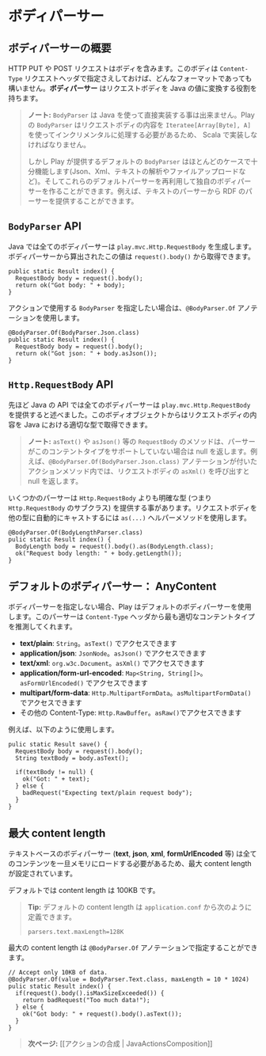 <!-- translated -->
<!--
# Body parsers
-->
# ボディパーサー

<!--
## What is a body parser?
-->
## ボディパーサーの概要

<!--
An HTTP request (at least for those using the POST and PUT operations) contains a body. This body can be formatted with any format specified in the Content-Type header. A **body parser** transforms this request body into a Java value. 
-->
HTTP PUT や POST リクエストはボディを含みます。このボディは `Content-Type` リクエストヘッダで指定さえしておけば、どんなフォーマットであっても構いません。**ボディパーサー** はリクエストボディを Java の値に変換する役割を持ちます。

<!--
> **Note:** You can't write `BodyParser` implementation directly using Java. Because a Play `BodyParser` must handle the body content incrementaly using an `Iteratee[Array[Byte], A]` it must be implemented in Scala.
>
> However Play provides default `BodyParser`s that should fit most use cases (parsing Json, Xml, Text, uploading files). And you can reuse these default parsers to create your own directly in Java; for example you can provide an RDF parsers based on the Text one.
-->
> **ノート:** `BodyParser` は Java を使って直接実装する事は出来ません。Play の `BodyParser` はリクエストボディの内容を `Iteratee[Array[Byte], A]` を使ってインクリメンタルに処理する必要があるため、 Scala で実装しなければなりません。
>
> しかし Play が提供するデフォルトの `BodyParser` はほとんどのケースで十分機能します(Json、Xml、テキストの解析やファイルアップロードなど)。そしてこれらのデフォルトパーサーを再利用して独自のボディパーサーを作ることができます。例えば、テキストのパーサーから RDF のパーサーを提供することができます。

<!--
## The `BodyParser` Java API
-->
## `BodyParser` API

<!--
In the Java API, all body parsers must generate a `play.mvc.Http.RequestBody` value. This value computed by the body parser can then be retrieved via `request().body()`:
-->
Java では全てのボディパーサーは `play.mvc.Http.RequestBody` を生成します。ボディパーサーから算出されたこの値は `request().body()` から取得できます。

```
public static Result index() {
  RequestBody body = request().body();
  return ok("Got body: " + body);
}
```

<!--
You can specify the `BodyParser` to use for a particular action using the `@BodyParser.Of` annotation:
-->
アクションで使用する `BodyParser` を指定したい場合は、`@BodyParser.Of` アノテーションを使用します。

```
@BodyParser.Of(BodyParser.Json.class)
public static Result index() {
  RequestBody body = request().body();
  return ok("Got json: " + body.asJson());
}
```

<!--
## The `Http.RequestBody` API
-->
## `Http.RequestBody` API

<!--
As we just said all body parsers in the Java API will give you a `play.mvc.Http.RequestBody` value. From this body object you can retrieve the request body content in the most appropriate Java type.
-->
先ほど Java の API では全てのボディパーサーは `play.mvc.Http.RequestBody` を提供すると述べました。このボディオブジェクトからはリクエストボディの内容を Java における適切な型で取得できます。

<!--
> **Note:** The `RequestBody` methods like `asText()` or `asJson()` will return null if the parser used to compute this request body doesn't support this content type. For example in an action method annotated with `@BodyParser.Of(BodyParser.Json.class)`, calling `asXml()` on the generated body will retun null.
-->
> **ノート:** `asText()` や `asJson()` 等の `RequestBody` のメソッドは、パーサーがこのコンテントタイプをサポートしていない場合は null を返します。例えば、`@BodyParser.Of(BodyParser.Json.class)` アノテーションが付いたアクションメソッド内では、リクエストボディの `asXml()` を呼び出すと null を返します。

<!--
Some parsers can provide a most specific type than `Http.RequestBody` (ie. a subclass of `Http.RequestBody`). You can automatically cast the request body into another type using the `as(...)` helper method:
-->
いくつかのパーサーは `Http.RequestBody` よりも明確な型 (つまり `Http.RequestBody` のサブクラス) を提供する事があります。リクエストボディを他の型に自動的にキャストするには `as(...)` ヘルパーメソッドを使用します。

```
@BodyParser.Of(BodyLengthParser.class)
pulic static Result index() {
  BodyLength body = request().body().as(BodyLength.class);
  ok("Request body length: " + body.getLength());
}
```

<!--
## Default body parser: AnyContent
-->
## デフォルトのボディパーサー： AnyContent

<!--
If you don't specify your own body parser, Play will use the default one guessing the most appropriate content type from the `Content-Type` header:
-->
ボディパーサーを指定しない場合、Play はデフォルトのボディパーサーを使用します。このパーサーは `Content-Type` ヘッダから最も適切なコンテントタイプを推測してくれます。

<!--
- **text/plain**: `String`, accessible via `asText()`
- **application/json**: `JsonNode`, accessible via `asJson()`
- **text/xml**: `org.w3c.Document`, accessible via `asXml()`
- **application/form-url-encoded**: `Map<String, String[]>`, accessible via `asFormUrlEncoded()`
- **multipart/form-data**: `Http.MultipartFormData`, accessible via `asMultipartFormData()`
- Any other content type: `Http.RawBuffer`, accessible via `asRaw()`
-->
- **text/plain**: `String`。`asText()` でアクセスできます
- **application/json**: `JsonNode`。`asJson()` でアクセスできます
- **text/xml**: `org.w3c.Document`。`asXml()` でアクセスできます
- **application/form-url-encoded**: `Map<String, String[]>`。`asFormUrlEncoded()` でアクセスできます
- **multipart/form-data**: `Http.MultipartFormData`。`asMultipartFormData()` でアクセスできます
- その他の Content-Type: `Http.RawBuffer`。`asRaw()`でアクセスできます

<!--
Example:
-->
例えば、以下のように使用します。

```
pulic static Result save() {
  RequestBody body = request().body();
  String textBody = body.asText();
  
  if(textBody != null) {
    ok("Got: " + text);
  } else {
    badRequest("Expecting text/plain request body");
  }
}
```

<!--
## Max content length
-->
## 最大 content length

<!--
Text based body parsers (such as **text**, **json**, **xml** or **formUrlEncoded**) use a max content length because they have to load all the content into memory. 
-->
テキストベースのボディパーサー (**text**, **json**, **xml**, **formUrlEncoded** 等) は全てのコンテンツを一旦メモリにロードする必要があるため、最大 content length が設定されています。

<!--
There is a default content length (the default is 100KB). 
-->
デフォルトでは content length は 100KB です。

<!--
> **Tip:** The default content size can be defined in `application.conf`:
> 
> `parsers.text.maxLength=128K`
-->
> **Tip:** デフォルトの content length は `application.conf` から次のように定義できます。
>
> `parsers.text.maxLength=128K`


<!--
You can also specify a maximum content length via the `@BodyParser.Of` annotation:
-->
最大の content length は `@BodyParser.Of` アノテーションで指定することができます。

```
// Accept only 10KB of data.
@BodyParser.Of(value = BodyParser.Text.class, maxLength = 10 * 1024)
pulic static Result index() {
  if(request().body().isMaxSizeExceeded()) {
    return badRequest("Too much data!");
  } else {
    ok("Got body: " + request().body().asText()); 
  }
}
```

<!--
> **Next:** [[Actions composition | JavaActionsComposition]]
-->
> **次ページ:** [[アクションの合成 | JavaActionsComposition]]